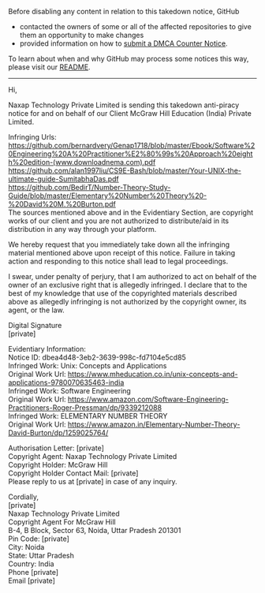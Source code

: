 Before disabling any content in relation to this takedown notice, GitHub
- contacted the owners of some or all of the affected repositories to give them an opportunity to make changes
- provided information on how to [submit a DMCA Counter Notice](https://docs.github.com/en/articles/guide-to-submitting-a-dmca-counter-notice).

To learn about when and why GitHub may process some notices this way, please visit our [README](https://github.com/github/dmca/blob/master/README.md).

---

Hi,

Naxap Technology Private Limited is sending this takedown anti-piracy notice for and on behalf of our Client McGraw Hill Education (India) Private Limited.

Infringing Urls:  
https://github.com/bernardvery/Genap1718/blob/master/Ebook/Software%20Engineering%20A%20Practitioner%E2%80%99s%20Approach%20eighth%20edition-(www.downloadnema.com).pdf  
https://github.com/alan1997liu/CS9E-Bash/blob/master/Your-UNIX-the-ultimate-guide-SumitabhaDas.pdf  
https://github.com/BedirT/Number-Theory-Study-Guide/blob/master/Elementary%20Number%20Theory%20-%20David%20M.%20Burton.pdf  
The sources mentioned above and in the Evidentiary Section, are copyright works of our client and you are not authorized to distribute/aid in its distribution in any way through your platform.

We hereby request that you immediately take down all the infringing material mentioned above upon receipt of this notice. Failure in taking action and responding to this notice shall lead to legal proceedings.

I swear, under penalty of perjury, that I am authorized to act on behalf of the owner of an exclusive right that is allegedly infringed. I declare that to the best of my knowledge that use of the copyrighted materials described above as allegedly infringing is not authorized by the copyright owner, its agent, or the law.


Digital Signature  
[private]




Evidentiary Information:  
Notice ID: dbea4d48-3eb2-3639-998c-fd7104e5cd85  
Infringed Work: Unix: Concepts and Applications  
Original Work Url: https://www.mheducation.co.in/unix-concepts-and-applications-9780070635463-india  
Infringed Work: Software Engineering  
Original Work Url: https://www.amazon.com/Software-Engineering-Practitioners-Roger-Pressman/dp/9339212088  
Infringed Work: ELEMENTARY NUMBER THEORY  
Original Work Url: https://www.amazon.in/Elementary-Number-Theory-David-Burton/dp/1259025764/

Authorisation Letter: [private]  
Copyright Agent: Naxap Technology Private Limited  
Copyright Holder: McGraw Hill  
Copyright Holder Contact Mail: [private]  
Please reply to us at [private] in case of any inquiry.

Cordially,  
[private]  
Naxap Technology Private Limited  
Copyright Agent For McGraw Hill  
B-4, B Block, Sector 63, Noida, Uttar Pradesh 201301  
Pin Code: [private]  
City: Noida  
State: Uttar Pradesh  
Country: India  
Phone [private]  
Email [private]
